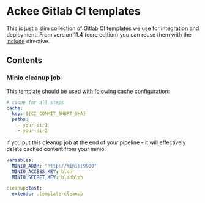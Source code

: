 # Ackee Gitlab CI templates

This is just a slim collection of Gitlab CI templates we use 
for integration and deployment. From version 11.4 (core edition) 
you can reuse them with the 
[include](https://docs.gitlab.com/ee/ci/yaml/#include) directive.

## Contents

### Minio cleanup job

[This template](templates/minio-cleanup.yml) should be used with folowing cache configuration:

```yaml
# cache for all steps
cache:
  key: ${CI_COMMIT_SHORT_SHA}
  paths:
    - your-dir1
    - your-dir2
```

If you put this cleanup job at the end of your pipeline - it will effectively 
delete cached content from your minio.

```yaml
variables:
  MINIO_ADDR: "http://minio:9000"
  MINIO_ACCESS_KEY: blah
  MINIO_SECRET_KEY: blahblah

cleanup:test:
  extends: .template-cleanup
```
